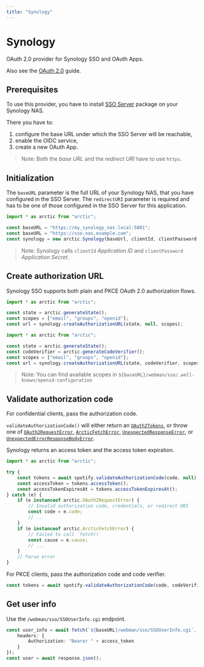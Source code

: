 ```yaml
---
title: "Synology"
---
```


# Synology

OAuth 2.0 provider for Synology SSO and OAuth Apps.

Also see the [OAuth 2.0](/guides/oauth2) guide.

## Prerequisites

To use this provider, you have to install [SSO Server](https://www.synology.com/en-us/dsm/packages/SSOServer) package on your Synology NAS.

There you have to:

1. configure the base URL under which the SSO Server will be reachable,
2. enable the OIDC service,
3. create a new OAuth App.

> Note:
> Both the _base URL_ and the _redirect URI_ have to use `https`.

## Initialization

The `baseURL` parameter is the full URL of your Synology NAS,
that you have configured in the SSO Server.
The `redirectURI` parameter is required and has to be one of those configured in the SSO Server for this application.

```ts
import * as arctic from "arctic";

const baseURL = "https://my_synology_nas.local:5001";
const baseURL = "https://sso.nas.example.com";
const synology = new arctic.Synology(baseUrl, clientId, clientPassword, redirectUri);
```

> Note:
> Synology calls `clientId` _Application ID_ and `clientPassword` _Application Secret_.

## Create authorization URL

Synology SSO supports both plain and PKCE OAuth 2.0 authorization flows.

```ts
import * as arctic from "arctic";

const state = arctic.generateState();
const scopes = ["email", "groups", "openid"];
const url = synology.createAuthorizationURL(state, null, scopes);
```

```ts
import * as arctic from "arctic";

const state = arctic.generateState();
const codeVerifier = arctic.generateCodeVerifier();
const scopes = ["email", "groups", "openid"];
const url = synology.createAuthorizationURL(state, codeVerifier, scopes);
```

> Note:
> You can find available scopes in `${baseURL}/webman/sso/.well-known/openid-configuration`

## Validate authorization code

For confidential clients, pass the authorization code.

`validateAuthorizationCode()` will either return an [`OAuth2Tokens`](/reference/main/OAuth2Tokens), or throw one of [`OAuth2RequestError`](/reference/main/OAuth2RequestError), [`ArcticFetchError`](/reference/main/ArcticFetchError), [`UnexpectedResponseError`](/reference/main/UnexpectedResponseError), or [`UnexpectedErrorResponseBodyError`](/reference/main/UnexpectedErrorResponseBodyError).

Synology returns an access token and the access token expiration.

```ts
import * as arctic from "arctic";

try {
	const tokens = await spotify.validateAuthorizationCode(code, null);
	const accessToken = tokens.accessToken();
	const accessTokenExpiresAt = tokens.accessTokenExpiresAt();
} catch (e) {
	if (e instanceof arctic.OAuth2RequestError) {
		// Invalid authorization code, credentials, or redirect URI
		const code = e.code;
		// ...
	}
	if (e instanceof arctic.ArcticFetchError) {
		// Failed to call `fetch()`
		const cause = e.cause;
		// ...
	}
	// Parse error
}
```

For PKCE clients, pass the authorization code and code verifier.

```ts
const tokens = await spotify.validateAuthorizationCode(code, codeVerifier);
```

## Get user info

Use the `/webman/sso/SSOUserInfo.cgi` endpoint.

```ts
const user_info = await fetch(`${baseURL}/webman/sso/SSOUserInfo.cgi`, {
	headers: {
		Authorization: "Bearer " + access_token
	}
});
const user = await response.json();
```
